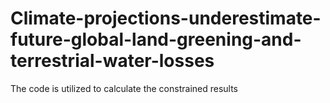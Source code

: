 # Climate-projections-underestimate-future-global-land-greening-and-terrestrial-water-losses
The code is utilized to calculate the constrained results
